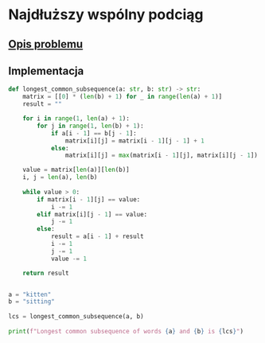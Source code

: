 # Najdłuższy wspólny podciąg

## [Opis problemu](../../../../algorithms/text/longest-common-subsequence.md)


## Implementacja

```python linenums="1"
def longest_common_subsequence(a: str, b: str) -> str:
    matrix = [[0] * (len(b) + 1) for _ in range(len(a) + 1)]
    result = ""

    for i in range(1, len(a) + 1):
        for j in range(1, len(b) + 1):
            if a[i - 1] == b[j - 1]:
                matrix[i][j] = matrix[i - 1][j - 1] + 1
            else:
                matrix[i][j] = max(matrix[i - 1][j], matrix[i][j - 1])

    value = matrix[len(a)][len(b)]
    i, j = len(a), len(b)
    
    while value > 0:
        if matrix[i - 1][j] == value:
            i -= 1
        elif matrix[i][j - 1] == value:
            j -= 1
        else:
            result = a[i - 1] + result
            i -= 1
            j -= 1
            value -= 1

    return result


a = "kitten"
b = "sitting"
    
lcs = longest_common_subsequence(a, b)
    
print(f"Longest common subsequence of words {a} and {b} is {lcs}")
```

